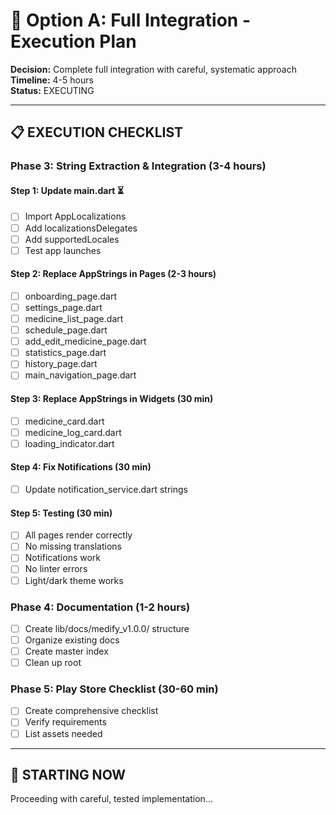 # 🚀 Option A: Full Integration - Execution Plan

**Decision:** Complete full integration with careful, systematic approach  
**Timeline:** 4-5 hours  
**Status:** EXECUTING

---

## 📋 EXECUTION CHECKLIST

### Phase 3: String Extraction & Integration (3-4 hours)

#### Step 1: Update main.dart ⏳
- [ ] Import AppLocalizations
- [ ] Add localizationsDelegates
- [ ] Add supportedLocales
- [ ] Test app launches

#### Step 2: Replace AppStrings in Pages (2-3 hours)
- [ ] onboarding_page.dart
- [ ] settings_page.dart
- [ ] medicine_list_page.dart
- [ ] schedule_page.dart
- [ ] add_edit_medicine_page.dart
- [ ] statistics_page.dart
- [ ] history_page.dart
- [ ] main_navigation_page.dart

#### Step 3: Replace AppStrings in Widgets (30 min)
- [ ] medicine_card.dart
- [ ] medicine_log_card.dart
- [ ] loading_indicator.dart

#### Step 4: Fix Notifications (30 min)
- [ ] Update notification_service.dart strings

#### Step 5: Testing (30 min)
- [ ] All pages render correctly
- [ ] No missing translations
- [ ] Notifications work
- [ ] No linter errors
- [ ] Light/dark theme works

### Phase 4: Documentation (1-2 hours)
- [ ] Create lib/docs/medify_v1.0.0/ structure
- [ ] Organize existing docs
- [ ] Create master index
- [ ] Clean up root

### Phase 5: Play Store Checklist (30-60 min)
- [ ] Create comprehensive checklist
- [ ] Verify requirements
- [ ] List assets needed

---

## 🎯 STARTING NOW

Proceeding with careful, tested implementation...


